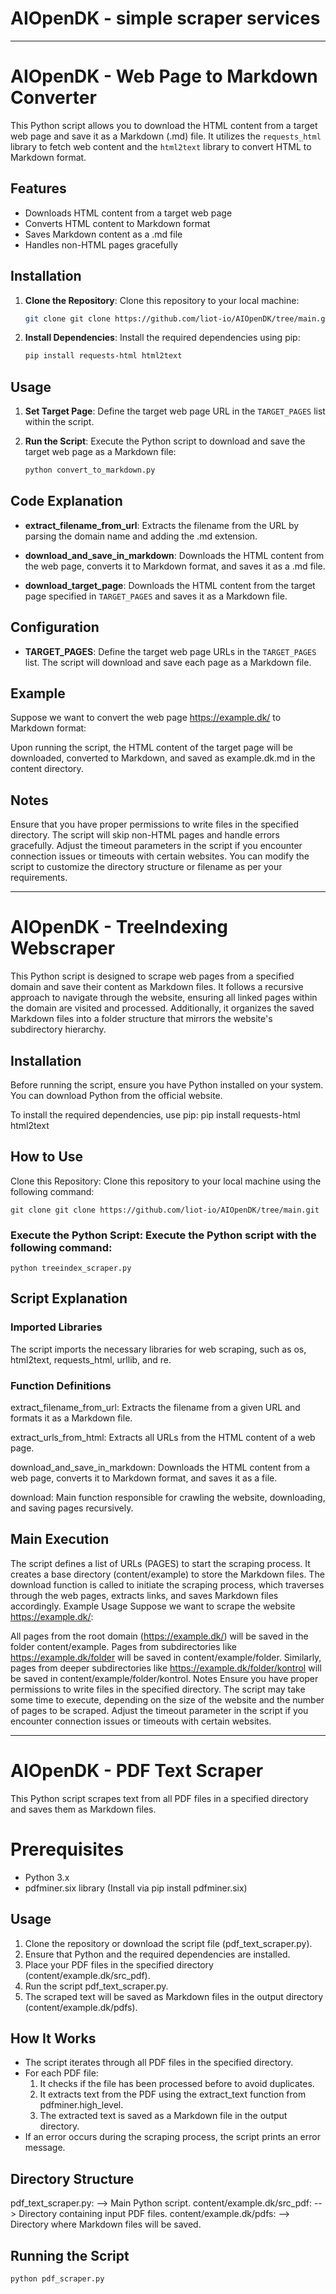 # AIOpenDK - simple scraper services

-----------------------------------

# AIOpenDK - Web Page to Markdown Converter

This Python script allows you to download the HTML content from a target web page and save it as a Markdown (.md) file. It utilizes the `requests_html` library to fetch web content and the `html2text` library to convert HTML to Markdown format.

## Features

- Downloads HTML content from a target web page
- Converts HTML content to Markdown format
- Saves Markdown content as a .md file
- Handles non-HTML pages gracefully

## Installation

1. **Clone the Repository**: Clone this repository to your local machine:

    ```bash
    git clone git clone https://github.com/liot-io/AIOpenDK/tree/main.git
    ```

2. **Install Dependencies**: Install the required dependencies using pip:

    ```bash
    pip install requests-html html2text
    ```

## Usage

1. **Set Target Page**: Define the target web page URL in the `TARGET_PAGES` list within the script.

2. **Run the Script**: Execute the Python script to download and save the target web page as a Markdown file:

    ```bash
    python convert_to_markdown.py
    ```

## Code Explanation

- **extract_filename_from_url**: Extracts the filename from the URL by parsing the domain name and adding the .md extension.

- **download_and_save_in_markdown**: Downloads the HTML content from the web page, converts it to Markdown format, and saves it as a .md file.

- **download_target_page**: Downloads the HTML content from the target page specified in `TARGET_PAGES` and saves it as a Markdown file.
  

## Configuration

- **TARGET_PAGES**: Define the target web page URLs in the `TARGET_PAGES` list. The script will download and save each page as a Markdown file.
  

## Example

Suppose we want to convert the web page https://example.dk/ to Markdown format:

Upon running the script, the HTML content of the target page will be downloaded, converted to Markdown, and saved as example.dk.md in the content directory.

## Notes

Ensure that you have proper permissions to write files in the specified directory.
The script will skip non-HTML pages and handle errors gracefully.
Adjust the timeout parameters in the script if you encounter connection issues or timeouts with certain websites.
You can modify the script to customize the directory structure or filename as per your requirements.


----------------------------------


# AIOpenDK - TreeIndexing Webscraper

This Python script is designed to scrape web pages from a specified domain and save their content as Markdown files. It follows a recursive approach to navigate through the website, ensuring all linked pages within the domain are visited and processed. Additionally, it organizes the saved Markdown files into a folder structure that mirrors the website's subdirectory hierarchy.

## Installation

Before running the script, ensure you have Python installed on your system. You can download Python from the official website.

To install the required dependencies, use pip:
pip install requests-html html2text

## How to Use
Clone this Repository: Clone this repository to your local machine using the following command:


    git clone git clone https://github.com/liot-io/AIOpenDK/tree/main.git

    
### Execute the Python Script: Execute the Python script with the following command:


    python treeindex_scraper.py


## Script Explanation

### Imported Libraries

The script imports the necessary libraries for web scraping, such as os, html2text, requests_html, urllib, and re.

### Function Definitions

extract_filename_from_url: Extracts the filename from a given URL and formats it as a Markdown file.

extract_urls_from_html: Extracts all URLs from the HTML content of a web page.

download_and_save_in_markdown: Downloads the HTML content from a web page, converts it to Markdown format, and saves it as a file.

download: Main function responsible for crawling the website, downloading, and saving pages recursively.


## Main Execution

The script defines a list of URLs (PAGES) to start the scraping process.
It creates a base directory (content/example) to store the Markdown files.
The download function is called to initiate the scraping process, which traverses through the web pages, extracts links, and saves Markdown files accordingly.
Example Usage
Suppose we want to scrape the website https://example.dk/:

All pages from the root domain (https://example.dk/) will be saved in the folder content/example.
Pages from subdirectories like https://example.dk/folder will be saved in content/example/folder.
Similarly, pages from deeper subdirectories like https://example.dk/folder/kontrol will be saved in content/example/folder/kontrol.
Notes
Ensure you have proper permissions to write files in the specified directory.
The script may take some time to execute, depending on the size of the website and the number of pages to be scraped.
Adjust the timeout parameter in the script if you encounter connection issues or timeouts with certain websites.

----------------------------------------------------

# AIOpenDK - PDF Text Scraper

This Python script scrapes text from all PDF files in a specified directory and saves them as Markdown files.

# Prerequisites

- Python 3.x
- pdfminer.six library (Install via pip install pdfminer.six)

## Usage

1. Clone the repository or download the script file (pdf_text_scraper.py).
2. Ensure that Python and the required dependencies are installed.
3. Place your PDF files in the specified directory (content/example.dk/src_pdf).
4. Run the script pdf_text_scraper.py.
5. The scraped text will be saved as Markdown files in the output directory (content/example.dk/pdfs).


## How It Works

- The script iterates through all PDF files in the specified directory.
- For each PDF file:
  1. It checks if the file has been processed before to avoid duplicates.
  2. It extracts text from the PDF using the extract_text function from pdfminer.high_level.
  3. The extracted text is saved as a Markdown file in the output directory.
- If an error occurs during the scraping process, the script prints an error message.

## Directory Structure

pdf_text_scraper.py: --> Main Python script.
content/example.dk/src_pdf: --> Directory containing input PDF files.
content/example.dk/pdfs: --> Directory where Markdown files will be saved.

## Running the Script


    python pdf_scraper.py

